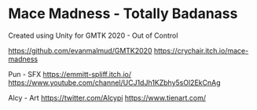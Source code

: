 # Mace Madness - Totally Badanass

Created using Unity for
GMTK 2020 - Out of Control

https://github.com/evanmalmud/GMTK2020
https://crychair.itch.io/mace-madness

Pun - SFX
https://emmitt-spliff.itch.io/
https://www.youtube.com/channel/UCJ1dJh1KZbhy5sOl2EkCnAg

Alcy - Art
https://twitter.com/Alcypi
https://www.tienart.com/